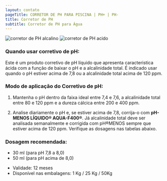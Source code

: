 ```yaml
---
layout: contato
pageTitle: CORRETOR DE PH PARA PISCINA | PH+ | PH- 
title: Corretor de PH
subtitle: Corretor de PH para Água
---
```


<img class="img-responsive pull-right" style="max-width: 45%;" src="../../website/images/corretor de PH alcalino.png" alt="corretor de PH alcalino">

<img class="img-responsive pull-left" style="max-width: 45%;" src="../../website/images/corretor de PH acido.png" alt="corretor de PH acido">  

### Quando usar corretivo de pH:

Este é um produto corretivo de pH líquido que apresenta caracteristica ácida com a função de baixar o pH e a alcalinidade total.
É indicado usar quando o pH estiver acima de 7,8 ou a alcalinidade total acima de 120 ppm.

### Modo de aplicação do Corretivo de pH:

1) Mantenha o pH dentro da faixa ideal entre 7,4 e 7,6, a alcalinidade total entre 80 e 120 ppm e a dureza cálcica entre 200 e 400 ppm.

2) Analise diariamente o pH e, se estiver acima de 7,8, corrija-o com **pH-MENOS LÍQUIDO® AQUA-F400®**. Já alcalinidade total deve ser analisada semanalmente e corrigida com pH®MENOS sempre que estiver acima de 120 ppm. Verifique as dosagens nas tabelas abaixo. 

### **Dosagem recomendada:**

>
  + 30 ml (para pH 7,8 a 8,0)
  + 50 ml (para pH acima de 8,0)
>

- Validade: 12 meses
- Disponível nas embalagens: 1 Kg / 25 Kg / 50Kg
